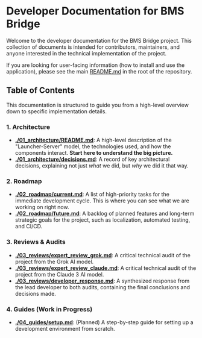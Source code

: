 # Developer Documentation for BMS Bridge

Welcome to the developer documentation for the BMS Bridge project. This collection of documents is intended for contributors, maintainers, and anyone interested in the technical implementation of the project.

If you are looking for user-facing information (how to install and use the application), please see the main [README.md](../../README.md) in the root of the repository.

## Table of Contents

This documentation is structured to guide you from a high-level overview down to specific implementation details.

### 1. Architecture
*   **[./01_architecture/README.md](./01_architecture/README.md)**: A high-level description of the "Launcher-Server" model, the technologies used, and how the components interact. **Start here to understand the big picture.**
*   **[./01_architecture/decisions.md](./01_architecture/decisions.md)**: A record of key architectural decisions, explaining not just *what* we did, but *why* we did it that way.

### 2. Roadmap
*   **[./02_roadmap/current.md](./02_roadmap/current.md)**: A list of high-priority tasks for the immediate development cycle. This is where you can see what we are working on right now.
*   **[./02_roadmap/future.md](./02_roadmap/future.md)**: A backlog of planned features and long-term strategic goals for the project, such as localization, automated testing, and CI/CD.

### 3. Reviews & Audits
*   **[./03_reviews/expert_review_grok.md](./03_reviews/expert_review_grok.md)**: A critical technical audit of the project from the Grok AI model.
*   **[./03_reviews/expert_review_claude.md](./03_reviews/expert_review_claude.md)**: A critical technical audit of the project from the Claude 3 AI model.
*   **[./03_reviews/developer_response.md](./03_reviews/developer_response.md)**: A synthesized response from the lead developer to both audits, containing the final conclusions and decisions made.

### 4. Guides (Work in Progress)
*   **[./04_guides/setup.md](./04_guides/setup.md)**: (Planned) A step-by-step guide for setting up a development environment from scratch.